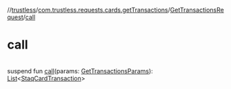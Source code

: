 //[trustless](../../../index.md)/[com.trustless.requests.cards.getTransactions](../index.md)/[GetTransactionsRequest](index.md)/[call](call.md)

# call

\
suspend fun [call](call.md)(params: [GetTransactionsParams](../-get-transactions-params/index.md)): [List](https://kotlinlang.org/api/latest/jvm/stdlib/kotlin.collections/-list/index.html)&lt;[StaqCardTransaction](../../com.trustless.requests.cards/-staq-card-transaction/index.md)&gt;

